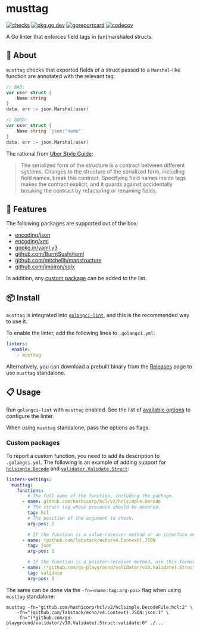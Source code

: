 # musttag

[![checks](https://github.com/go-simpler/musttag/actions/workflows/checks.yml/badge.svg)](https://github.com/go-simpler/musttag/actions/workflows/checks.yml)
[![pkg.go.dev](https://pkg.go.dev/badge/go-simpler.org/musttag.svg)](https://pkg.go.dev/go-simpler.org/musttag)
[![goreportcard](https://goreportcard.com/badge/go-simpler.org/musttag)](https://goreportcard.com/report/go-simpler.org/musttag)
[![codecov](https://codecov.io/gh/go-simpler/musttag/branch/main/graph/badge.svg)](https://codecov.io/gh/go-simpler/musttag)

A Go linter that enforces field tags in (un)marshaled structs.

## 📌 About

`musttag` checks that exported fields of a struct passed to a `Marshal`-like function are annotated with the relevant tag:

```go
// BAD:
var user struct {
    Name string
}
data, err := json.Marshal(user)

// GOOD:
var user struct {
    Name string `json:"name"`
}
data, err := json.Marshal(user)
```

The rational from [Uber Style Guide][1]:

> The serialized form of the structure is a contract between different systems.
> Changes to the structure of the serialized form, including field names, break this contract.
> Specifying field names inside tags makes the contract explicit,
> and it guards against accidentally breaking the contract by refactoring or renaming fields.

## 🚀 Features

The following packages are supported out of the box:

* [encoding/json][2]
* [encoding/xml][3]
* [gopkg.in/yaml.v3][4]
* [github.com/BurntSushi/toml][5]
* [github.com/mitchellh/mapstructure][6]
* [github.com/jmoiron/sqlx][7]

In addition, any [custom package](#custom-packages) can be added to the list.

## 📦 Install

`musttag` is integrated into [`golangci-lint`][8], and this is the recommended way to use it.

To enable the linter, add the following lines to `.golangci.yml`:

```yaml
linters:
  enable:
    - musttag
```

Alternatively, you can download a prebuilt binary from the [Releases][9] page to use `musttag` standalone.

## 📋 Usage

Run `golangci-lint` with `musttag` enabled.
See the list of [available options][10] to configure the linter.

When using `musttag` standalone, pass the options as flags.

### Custom packages

To report a custom function, you need to add its description to `.golangci.yml`.
The following is an example of adding support for [`hclsimple.Decode`][11] and [`validator.Validate.Struct`][12]:

```yaml
linters-settings:
  musttag:
    functions:
        # The full name of the function, including the package.
      - name: github.com/hashicorp/hcl/v2/hclsimple.Decode
        # The struct tag whose presence should be ensured.
        tag: hcl
        # The position of the argument to check.
        arg-pos: 2

        # If the function is a value-receiver method or an interface method, use this format:
      - name: (github.com/labstack/echo/v4.Context).JSON
        tag: json
        arg-pos: 1

        # If the function is a pointer-receiver method, use this format:
      - name: (*github.com/go-playground/validator/v10.Validate).Struct
        tag: validate
        arg-pos: 0
```

The same can be done via the `-fn=<name:tag:arg-pos>` flag when using `musttag` standalone:

```shell
musttag -fn="github.com/hashicorp/hcl/v2/hclsimple.DecodeFile:hcl:2" \
    -fn="(github.com/labstack/echo/v4.Context).JSON:json:1" \
    -fn="(*github.com/go-playground/validator/v10.Validate).Struct:validate:0" ./...
```

[1]: https://github.com/uber-go/guide/blob/master/style.md#use-field-tags-in-marshaled-structs
[2]: https://pkg.go.dev/encoding/json
[3]: https://pkg.go.dev/encoding/xml
[4]: https://pkg.go.dev/gopkg.in/yaml.v3
[5]: https://pkg.go.dev/github.com/BurntSushi/toml
[6]: https://pkg.go.dev/github.com/mitchellh/mapstructure
[7]: https://pkg.go.dev/github.com/jmoiron/sqlx
[8]: https://golangci-lint.run
[9]: https://github.com/go-simpler/musttag/releases
[10]: https://golangci-lint.run/usage/linters/#musttag
[11]: https://pkg.go.dev/github.com/hashicorp/hcl/v2/hclsimple#Decode
[12]: https://pkg.go.dev/github.com/go-playground/validator/v10#Validate.Struct
